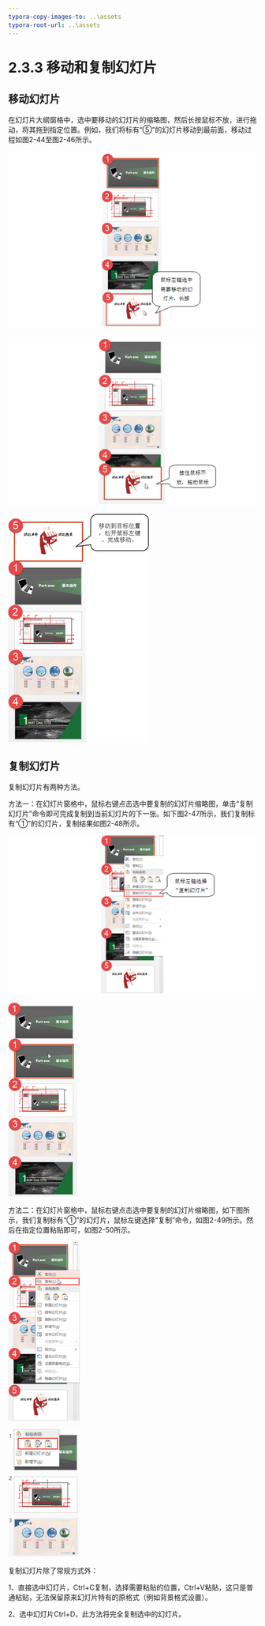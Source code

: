 ```yaml
---
typora-copy-images-to: ..\assets
typora-root-url: ..\assets
---
```


# 2.3.3  移动和复制幻灯片

## **移动幻灯片**

在幻灯片大纲窗格中，选中要移动的幻灯片的缩略图，然后长按鼠标不放，进行拖动，将其拖到指定位置。例如，我们将标有“⑤”的幻灯片移动到最前面，移动过程如图2-44至图2-46所示。

![&#x56FE;2-44](../../../.gitbook/assets/1565863206089.png)

![&#x56FE;2-45](../../../.gitbook/assets/1565863243520.png)

![&#x56FE;2-46](../../../.gitbook/assets/1565863362663.png)

## **复制幻灯片**

复制幻灯片有两种方法。

方法一：在幻灯片窗格中，鼠标右键点击选中要复制的幻灯片缩略图，单击“复制幻灯片”命令即可完成复制到当前幻灯片的下一张。如下图2-47所示，我们复制标有“①”的幻灯片，复制结果如图2-48所示。

![&#x56FE;2-47](../../../.gitbook/assets/1565863411368.png)

![&#x56FE;2-48](../../../.gitbook/assets/clip_image002-1565863425477.png)

方法二：在幻灯片窗格中，鼠标右键点击选中要复制的幻灯片缩略图，如下图所示，我们复制标有“①”的幻灯片，鼠标左键选择“复制”命令，如图2-49所示。然后在指定位置粘贴即可，如图2-50所示。

![&#x56FE;2-49](../../../.gitbook/assets/clip_image002-1565863453278.png)

![&#x56FE;2-50](../../../.gitbook/assets/clip_image002-1565863465041.png)

复制幻灯片除了常规方式外：

1、直接选中幻灯片，Ctrl+C复制，选择需要粘贴的位置，Ctrl+V粘贴，这只是普通粘贴，无法保留原来幻灯片特有的原格式（例如背景格式设置）。

2、选中幻灯片Ctrl+D，此方法将完全复制选中的幻灯片。

